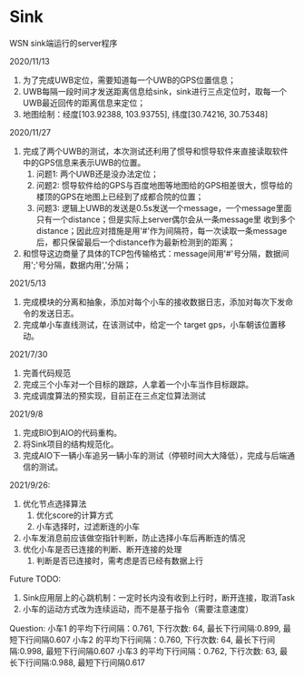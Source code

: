 # Sink
WSN sink端运行的server程序

2020/11/13
1. 为了完成UWB定位，需要知道每一个UWB的GPS位置信息；
2. UWB每隔一段时间才发送距离信息给sink，sink进行三点定位时，取每一个UWB最近回传的距离信息来定位；
3. 地图绘制：经度[103.92388, 103.93755], 纬度[30.74216, 30.75348]

2020/11/27
1. 完成了两个UWB的测试，本次测试还利用了惯导和惯导软件来直接读取软件中的GPS信息来表示UWB的位置。
    1) 问题1: 两个UWB还是没办法定位；
    2) 问题2: 惯导软件给的GPS与百度地图等地图给的GPS相差很大，惯导给的楼顶的GPS在地图上已经到了成都合院的位置；
    3) 问题3: 逻辑上UWB的发送是0.5s发送一个message，一个message里面只有一个distance；但是实际上server偶尔会从一条message里
    收到多个distance；因此应对措施是用'#'作为间隔符，每一次读取一条message后，都只保留最后一个distance作为最新检测到的距离；
2. 和惯导这边商量了具体的TCP包传输格式：message间用'#'号分隔，数据间用';'号分隔，数据内用','分隔；

2021/5/13
1. 完成模块的分离和抽象，添加对每个小车的接收数据日志，添加对每次下发命令的发送日志。
2. 完成单小车直线测试，在该测试中，给定一个 target gps，小车朝该位置移动。

2021/7/30
1. 完善代码规范
2. 完成三个小车对一个目标的跟踪，人拿着一个小车当作目标跟踪。
3. 完成调度算法的预实现，目前正在三点定位算法测试

2021/9/8
1. 完成BIO到AIO的代码重构。
2. 将Sink项目的结构规范化。
3. 完成AIO下一辆小车追另一辆小车的测试（停顿时间大大降低），完成与后端通信的测试。

2021/9/26: 
1. 优化节点选择算法
    1) 优化score的计算方式
    2) 小车选择时，过滤断连的小车
2. 小车发消息前应该做空指针判断，防止选择小车后再断连的情况
3. 优化小车是否已连接的判断、断开连接的处理
    1) 判断是否已连接时，需考虑是否已经有数据上行

Future TODO: 
1. Sink应用层上的心跳机制：一定时长内没有收到上行时，断开连接，取消Task
2. 小车的运动方式改为连续运动，而不是基于指令（需要注意速度）

Question:
小车1 的平均下行间隔：0.761, 下行次数: 64, 最长下行间隔:0.899, 最短下行间隔0.607
小车2 的平均下行间隔：0.760, 下行次数: 64, 最长下行间隔:0.998, 最短下行间隔0.607
小车3 的平均下行间隔：0.762, 下行次数: 63, 最长下行间隔:0.988, 最短下行间隔0.617




